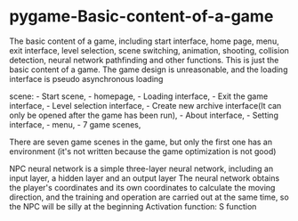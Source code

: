 # pygame-Basic-content-of-a-game
The basic content of a game, including start interface, home page, menu, exit interface, level selection, scene switching, animation, shooting, collision detection, neural network pathfinding and other functions. This is just the basic content of a game. The game design is unreasonable, and the loading interface is pseudo asynchronous loading

scene:
    - Start scene,
    - homepage,
    - Loading interface,
    - Exit the game interface,
    - Level selection interface,
    - Create new archive interface(It can only be opened after the game has been run),
    - About interface,
    - Setting interface,
    - menu,
    - 7 game scenes,
    
There are seven game scenes in the game, but only the first one has an environment (it's not written because the game optimization is not good)

NPC neural network is a simple three-layer neural network, including an input layer, a hidden layer and an output layer
The neural network obtains the player's coordinates and its own coordinates to calculate the moving direction, and the training and operation are carried out at the same time, so the NPC will be silly at the beginning
Activation function: S function
    

